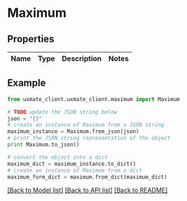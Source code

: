# Maximum


## Properties
Name | Type | Description | Notes
------------ | ------------- | ------------- | -------------

## Example

```python
from uxmate_client.uxmate_client.maximum import Maximum

# TODO update the JSON string below
json = "{}"
# create an instance of Maximum from a JSON string
maximum_instance = Maximum.from_json(json)
# print the JSON string representation of the object
print Maximum.to_json()

# convert the object into a dict
maximum_dict = maximum_instance.to_dict()
# create an instance of Maximum from a dict
maximum_form_dict = maximum.from_dict(maximum_dict)
```
[[Back to Model list]](../README.md#documentation-for-models) [[Back to API list]](../README.md#documentation-for-api-endpoints) [[Back to README]](../README.md)


